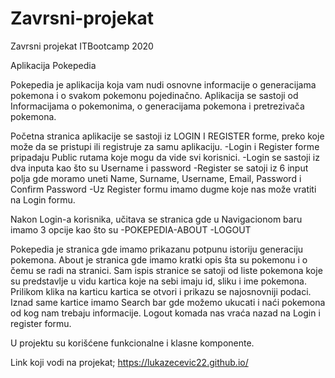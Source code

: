 # Zavrsni-projekat
Zavrsni projekat ITBootcamp 2020

Aplikacija Pokepedia

Pokepedia je aplikacija koja vam nudi osnovne informacije o generacijama pokemona i o svakom pokemonu pojedinačno.
Aplikacija se sastoji od Informacijama o pokemonima, o generacijama pokemona i pretrezivača pokemona.

Početna stranica aplikacije se sastoji iz LOGIN I REGISTER forme, preko koje može da se pristupi ili registruje za samu aplikaciju. 
-Login i Register forme pripadaju Public rutama koje mogu da vide svi korisnici.
-Login se sastoji iz dva inputa kao što su Username i password
-Register se satoji iz 6 input polja gde moramo uneti Name, Surname, Username, Email, Password i Confirm Password 
-Uz Register formu imamo dugme koje nas može vratiti na Login formu.

Nakon Login-a korisnika, učitava se stranica gde u Navigacionom baru 
imamo 3 opcije kao što su -POKEPEDIA-ABOUT -LOGOUT

Pokepedia je stranica gde imamo prikazanu potpunu istoriju generaciju pokemona.
About je stranica gde imamo kratki opis šta su pokemonu i o čemu se radi na stranici.
Sam ispis stranice se satoji od liste pokemona koje su predstavlje u vidu kartica koje na sebi imaju
id, sliku i ime pokemona. 
Prilikom klika na karticu kartica se otvori i prikazu se najosnovniji podaci.
Iznad same kartice imamo Search bar gde možemo ukucati i naći pokemona od kog nam trebaju informacije. 
Logout komada nas vraća nazad na Login i register formu.

U projektu su korišćene funkcionalne i klasne komponente. 

Link koji vodi na projekat;
https://lukazecevic22.github.io/ 

